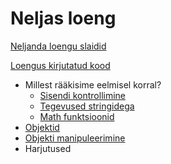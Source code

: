 # Neljas loeng

[Neljanda loengu slaidid](./slaidid.pdf)

[Loengus kirjutatud kood](./app.js)

- Millest rääkisime eelmisel korral?
  - [Sisendi kontrollimine](../../concepts/sisendiKontrollimine/about.md)
  - [Tegevused stringidega](../../concepts/string/about.md#stringi-meetodid)
  - [Math funktsioonid](../../concepts/mathMeetodid/about.md)
- [Objektid](../../concepts/objektid/about.md)
- [Objekti manipuleerimine](../../concepts/objektiManipuleerimine/about.md)
- Harjutused
